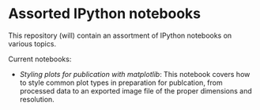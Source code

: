# Assorted IPython notebooks

This repository (will) contain an assortment of IPython notebooks on various topics.

Current notebooks:

* *Styling plots for publication with matplotlib*: This notebook covers how to
style common plot types in preparation for publcation, from processed data
to an exported image file of the proper dimensions and resolution.

